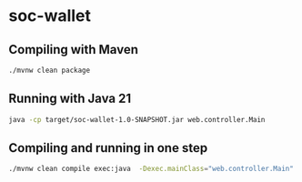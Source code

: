 # soc-wallet


## Compiling with Maven
```bash 
./mvnw clean package
```


## Running with Java 21
```bash 
java -cp target/soc-wallet-1.0-SNAPSHOT.jar web.controller.Main
```


## Compiling and running in one step
```bash
./mvnw clean compile exec:java  -Dexec.mainClass="web.controller.Main"
```

